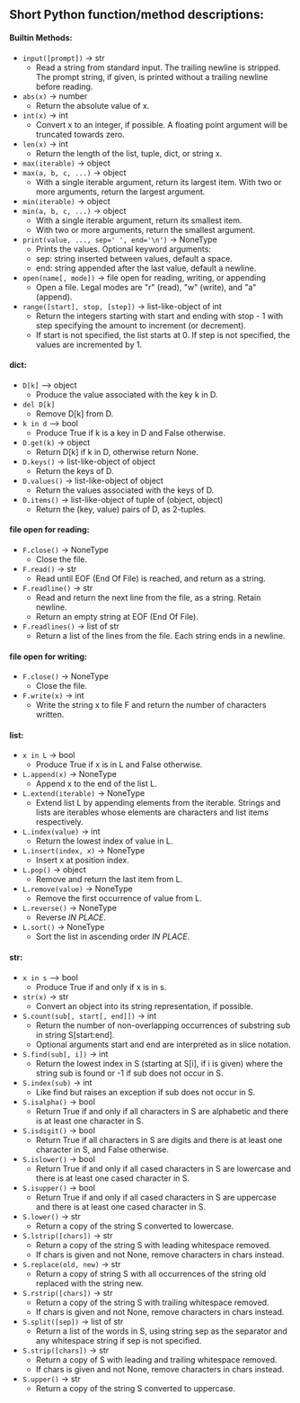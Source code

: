 ## Short Python function/method descriptions:
#### Builtin Methods:
- `input([prompt])` -> str
    - Read a string from standard input. The trailing newline is stripped. The prompt string, if given, is printed without a trailing newline before reading.
- `abs(x)` -> number
    - Return the absolute value of x.
- `int(x)` -> int
    - Convert x to an integer, if possible. A floating point argument will be truncated towards zero.
- `len(x)` -> int
    - Return the length of the list, tuple, dict, or string x.
- `max(iterable)` -> object
- `max(a, b, c, ...)` -> object
    - With a single iterable argument, return its largest item. With two or more arguments, return the largest argument.
- `min(iterable)` -> object
- `min(a, b, c, ...)` -> object
    - With a single iterable argument, return its smallest item.
    - With two or more arguments, return the smallest argument.
- `print(value, ..., sep=' ', end='\n')` -> NoneType
    - Prints the values. Optional keyword arguments:
    - sep: string inserted between values, default a space.
    - end: string appended after the last value, default a newline.
- `open(name[, mode])` -> file open for reading, writing, or appending
    - Open a file. Legal modes are "r" (read), "w" (write), and "a" (append).
- `range([start], stop, [step])` -> list-like-object of int
    - Return the integers starting with start and ending with stop - 1 with step specifying the amount to increment (or decrement).
    - If start is not specified, the list starts at 0. If step is not specified, the values are incremented by 1.
    
#### dict:

- `D[k]` --> object
    - Produce the value associated with the key k in D.
- `del D[k]`
    - Remove D[k] from D.
- `k in d` --> bool
    - Produce True if k is a key in D and False otherwise.
- `D.get(k)` -> object
    - Return D[k] if k in D, otherwise return None.
- `D.keys()` -> list-like-object of object
    - Return the keys of D.
- `D.values()` -> list-like-object of object
    - Return the values associated with the keys of D.
- `D.items()` -> list-like-object of tuple of (object, object)
    - Return the (key, value) pairs of D, as 2-tuples.
    
#### file open for reading:

- `F.close()` -> NoneType
    - Close the file.
- `F.read()` -> str
    - Read until EOF (End Of File) is reached, and return as a string.
- `F.readline()` -> str
    - Read and return the next line from the file, as a string. Retain newline.
    - Return an empty string at EOF (End Of File).
- `F.readlines()` -> list of str
    - Return a list of the lines from the file. Each string ends in a newline.

#### file open for writing:

- `F.close()` -> NoneType
    - Close the file.
- `F.write(x)` -> int
    - Write the string x to file F and return the number of characters written.
    
#### list:

- `x in L` -> bool
    - Produce True if x is in L and False otherwise.
- `L.append(x)` -> NoneType
    - Append x to the end of the list L.
- `L.extend(iterable)` -> NoneType
    - Extend list L by appending elements from the iterable. Strings and lists are iterables whose elements are characters and list items respectively.
- `L.index(value)` -> int
    - Return the lowest index of value in L.
- `L.insert(index, x)` -> NoneType
    - Insert x at position index.
- `L.pop()` -> object
    - Remove and return the last item from L.
- `L.remove(value)` -> NoneType
    - Remove the first occurrence of value from L.
- `L.reverse()` -> NoneType
    - Reverse *IN PLACE*.
- `L.sort()` -> NoneType
    - Sort the list in ascending order *IN PLACE*.
    
#### str:

- `x in s` --> bool
    - Produce True if and only if x is in s.
- `str(x)` -> str
    - Convert an object into its string representation, if possible.
- `S.count(sub[, start[, end]])` -> int
    - Return the number of non-overlapping occurrences of substring sub in string S[start:end]. 
    - Optional arguments start and end are interpreted as in slice notation.
- `S.find(sub[, i])` -> int
    - Return the lowest index in S (starting at S[i], if i is given) where the string sub is found or -1 if sub does not occur in S.
- `S.index(sub)` -> int
    - Like find but raises an exception if sub does not occur in S.
- `S.isalpha()` -> bool
    - Return True if and only if all characters in S are alphabetic and there is at least one character in S.
- `S.isdigit()` -> bool
    - Return True if all characters in S are digits and there is at least one character in S, and False otherwise.
- `S.islower()` -> bool
    - Return True if and only if all cased characters in S are lowercase and there is at least one cased character in S.
- `S.isupper()` -> bool
    - Return True if and only if all cased characters in S are uppercase and there is at least one cased character in S.
- `S.lower()` -> str
    - Return a copy of the string S converted to lowercase.
- `S.lstrip([chars])` -> str
    - Return a copy of the string S with leading whitespace removed.
    - If chars is given and not None, remove characters in chars instead.
- `S.replace(old, new)` -> str
    - Return a copy of string S with all occurrences of the string old replaced with the string new.
- `S.rstrip([chars])` -> str
    - Return a copy of the string S with trailing whitespace removed.
    - If chars is given and not None, remove characters in chars instead.
- `S.split([sep])` -> list of str
    - Return a list of the words in S, using string sep as the separator and any whitespace string if sep is not specified.
- `S.strip([chars])` -> str
    - Return a copy of S with leading and trailing whitespace removed.
    - If chars is given and not None, remove characters in chars instead.
- `S.upper()` -> str
    - Return a copy of the string S converted to uppercase.
